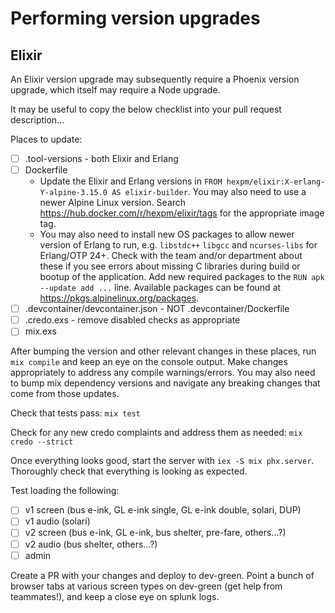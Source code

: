 # Performing version upgrades

## Elixir
An Elixir version upgrade may subsequently require a Phoenix version upgrade, which itself may require a Node upgrade.

It may be useful to copy the below checklist into your pull request description...

Places to update:
- [ ] .tool-versions - both Elixir and Erlang
- [ ] Dockerfile
  - Update the Elixir and Erlang versions in `FROM hexpm/elixir:X-erlang-Y-alpine-3.15.0 AS elixir-builder`. You may also need to use a newer Alpine Linux version. Search https://hub.docker.com/r/hexpm/elixir/tags for the appropriate image tag.
  - You may also need to install new OS packages to allow newer version of Erlang to run, e.g. `libstdc++` `libgcc` and `ncurses-libs` for Erlang/OTP 24+. Check with the team and/or department about these if you see errors about missing C libraries during build or bootup of the application. Add new required packages to the `RUN apk --update add ...` line. Available packages can be found at https://pkgs.alpinelinux.org/packages.
- [ ] .devcontainer/devcontainer.json - NOT .devcontainer/Dockerfile
- [ ] .credo.exs - remove disabled checks as appropriate
- [ ] mix.exs

After bumping the version and other relevant changes in these places, run `mix compile` and keep an eye on the console output.
Make changes appropriately to address any compile warnings/errors.
You may also need to bump mix dependency versions and navigate any breaking changes that come from those updates.

Check that tests pass: `mix test`

Check for any new credo complaints and address them as needed: `mix credo --strict`

Once everything looks good, start the server with `iex -S mix phx.server`. Thoroughly check that everything is looking as expected.

Test loading the following:
  - [ ] v1 screen (bus e-ink, GL e-ink single, GL e-ink double, solari, DUP)
  - [ ] v1 audio (solari)
  - [ ] v2 screen (bus e-ink, GL e-ink, bus shelter, pre-fare, others...?)
  - [ ] v2 audio (bus shelter, others...?)
  - [ ] admin

Create a PR with your changes and deploy to dev-green.
Point a bunch of browser tabs at various screen types on dev-green (get help from teammates!), and keep a close eye on splunk logs.
